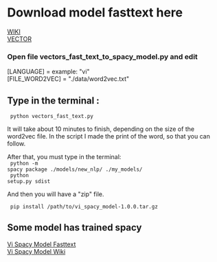 # Download model fasttext here

[WIKI](https://fasttext.cc/docs/en/pretrained-vectors.html) <br>
[VECTOR](https://fasttext.cc/docs/en/crawl-vectors.html)
### Open file vectors_fast_text_to_spacy_model.py and edit
[LANGUAGE] = example: "vi" <br>
[FILE_WORD2VEC] = "./data/word2vec.txt"

## Type in the terminal :
<code> python vectors_fast_text.py </code>

It will take about 10 minutes to finish, depending on the size of the word2vec file. In the script I made the print of the word, so that you can follow.

After that, you must type in the terminal: <br>
<code> python -m spacy package ./models/new_nlp/ ./my_models/ </code><br>
<code> python setup.py sdist </code><br>

And then you will have a "zip" file.

<code> pip install /path/to/vi_spacy_model-1.0.0.tar.gz </code>

## Some model has trained spacy

[Vi Spacy Model Fasttext](https://drive.google.com/file/d/1z99svOYplV0iP4IKZjxdg3tVP_TnHDc1/view?usp=sharing) <br>
[Vi Spacy Model Wiki](https://drive.google.com/file/d/1Dq9jbB1f9eYbJUnYl_Y4Xtc5448qu6df/view?usp=sharing) <br>
